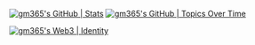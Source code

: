 [![gm365's GitHub | Stats](https://stats.quine.sh/gm365/github?theme=dark)](https://quine.sh) [![gm365's GitHub | Topics Over Time](https://stats.quine.sh/gm365/topics-over-time?theme=dark)](https://quine.sh)

[![gm365's Web3 | Identity](https://stats.quine.sh/gm365/web3?theme=dark)](https://quine.sh)
